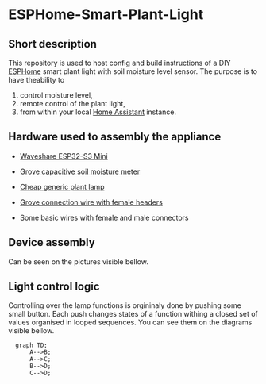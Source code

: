 # ESPHome-Smart-Plant-Light

## Short description

This repository is used to host config and build instructions of a DIY [ESPHome](https://esphome.io/) smart plant light with soil moisture level sensor. The purpose is to have theability to
1) control moisture level, 
2) remote control of the plant light,
3) from within your local [Home Assistant](https://www.home-assistant.io/) instance.

## Hardware used to assembly the appliance

- [Waveshare ESP32-S3 Mini](https://www.waveshare.com/esp32-s3-zero.htm)  

- [Grove capacitive soil moisture meter](https://wiki.seeedstudio.com/Grove-Capacitive_Moisture_Sensor-Corrosion-Resistant/)  

- [Cheap generic plant lamp](https://pl.aliexpress.com/item/1005007970872476.html?spm=a2g0o.productlist.main.33.7fca6Slh6Slhwz&algo_pvid=532ca2c2-ea43-450b-bed2-b29b270a7dc6&algo_exp_id=532ca2c2-ea43-450b-bed2-b29b270a7dc6-32&pdp_ext_f=%7B%22order%22%3A%2221%22%2C%22eval%22%3A%221%22%2C%22fromPage%22%3A%22search%22%7D&pdp_npi=6%40dis%21PLN%2177.28%2148.10%21%21%21147.81%2192.00%21%40211b816617593596407335338ec3c0%2112000043087948416%21sea%21PL%210%21ABX%211%210%21n_tag%3A-29910%3Bd%3A8ce32871%3Bm03_new_user%3A-29895%3BpisId%3A5000000174217209&curPageLogUid=aZW0sXelt6v0&utparam-url=scene%3Asearch%7Cquery_from%3A%7Cx_object_id%3A1005007970872476%7C_p_origin_prod%3A)  

- [Grove connection wire with female headers](https://www.seeedstudio.com/Grove-4-pin-Female-Jumper-to-Grove-4-pin-Conversion-Cable-5-PCs-per-PAck.html)

- Some basic wires with female and male connectors

## Device assembly

Can be seen on the pictures visible bellow.

## Light control logic

Controlling over the lamp functions is orgininaly done by pushing some small button. Each push changes states of a function withing a closed set of values organised in looped sequences. You can see them on the diagrams visible bellow.

```mermaid
  graph TD;
      A-->B;
      A-->C;
      B-->D;
      C-->D;
```